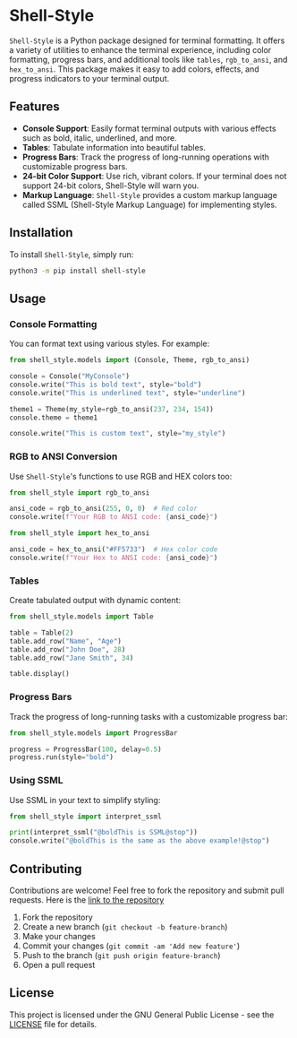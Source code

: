 # Shell-Style

`Shell-Style` is a Python package designed for terminal formatting. It offers a variety of utilities to enhance the terminal experience, including color formatting, progress bars, and additional tools like `tables`, `rgb_to_ansi`, and `hex_to_ansi`. This package makes it easy to add colors, effects, and progress indicators to your terminal output.

## Features

- **Console Support**: Easily format terminal outputs with various effects such as bold, italic, underlined, and more.
- **Tables**: Tabulate information into beautiful tables.
- **Progress Bars**: Track the progress of long-running operations with customizable progress bars.
- **24-bit Color Support**: Use rich, vibrant colors. If your terminal does not support 24-bit colors, Shell-Style will warn you.
- **Markup Language**: `Shell-Style` provides a custom markup language called SSML (Shell-Style Markup Language) for implementing styles.

## Installation

To install `Shell-Style`, simply run:

```bash
python3 -m pip install shell-style
```

## Usage

### Console Formatting

You can format text using various styles. For example:

```python
from shell_style.models import (Console, Theme, rgb_to_ansi)

console = Console("MyConsole")
console.write("This is bold text", style="bold")
console.write("This is underlined text", style="underline")

theme1 = Theme(my_style=rgb_to_ansi(237, 234, 154))
console.theme = theme1

console.write("This is custom text", style="my_style")
```

### RGB to ANSI Conversion

Use `Shell-Style`'s functions to use RGB and HEX colors too:

```python
from shell_style import rgb_to_ansi

ansi_code = rgb_to_ansi(255, 0, 0)  # Red color
console.write(f"Your RGB to ANSI code: {ansi_code}")

from shell_style import hex_to_ansi

ansi_code = hex_to_ansi("#FF5733")  # Hex color code
console.write(f"Your Hex to ANSI code: {ansi_code}")
```

### Tables

Create tabulated output with dynamic content:

```python
from shell_style.models import Table

table = Table(2)
table.add_row("Name", "Age")
table.add_row("John Doe", 28)
table.add_row("Jane Smith", 34)

table.display()
```

### Progress Bars

Track the progress of long-running tasks with a customizable progress bar:

```python
from shell_style.models import ProgressBar

progress = ProgressBar(100, delay=0.5)
progress.run(style="bold")
```

### Using SSML

Use SSML in your text to simplify styling:

```python
from shell_style import interpret_ssml

print(interpret_ssml("@boldThis is SSML@stop"))
console.write("@boldThis is the same as the above example!@stop")
```

## Contributing

Contributions are welcome! Feel free to fork the repository and submit pull requests. Here is the [link to the repository](https://github.com/TheOmniOnic/shell-style)

1. Fork the repository
2. Create a new branch (`git checkout -b feature-branch`)
3. Make your changes
4. Commit your changes (`git commit -am 'Add new feature'`)
5. Push to the branch (`git push origin feature-branch`)
6. Open a pull request

## License

This project is licensed under the GNU General Public License - see the [LICENSE](LICENSE) file for details.